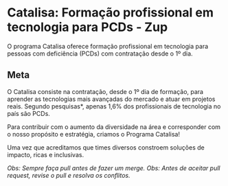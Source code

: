 # Catalisa: Formação profissional em tecnologia para PCDs - Zup

O programa Catalisa oferece formação profissional em tecnologia para pessoas com deficiência (PCDs) com contratação desde o 1º dia.

## Meta

O Catalisa consiste na contratação, desde o 1º dia de formação, para aprender as tecnologias mais avançadas do mercado e atuar em projetos reais.
Segundo pesquisas*, apenas 1,6% dos profissionais de tecnologia no país são PCDs.

Para contribuir com o aumento da diversidade na área e corresponder com o nosso propósito e estratégia, criamos o Programa Catalisa!

Uma vez que acreditamos que times diversos constroem soluções de impacto, ricas e inclusivas.

_Obs: Sempre faça pull antes de fazer um merge._
_Obs: Antes de aceitar pull request, revise o pull e resolva os conflitos._